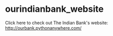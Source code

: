 # ourindianbank_website

Click here to check out The Indian Bank's website: http://ourbank.pythonanywhere.com/
